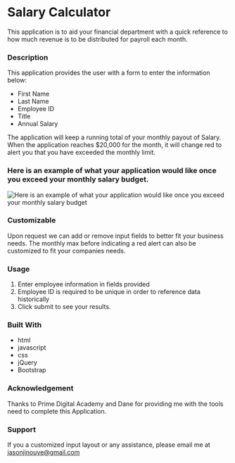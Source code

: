 # Salary Calculator

This application is to aid your financial department with a quick reference to how much revenue is to be distributed for payroll each month.

### Description

This application provides the user with a form to enter the information below:

- First Name
- Last Name
- Employee ID
- Title
- Annual Salary

The application will keep a running total of your monthly payout of Salary. When the application reaches $20,000 for the month, it will change red to alert you that you have exceeded the monthly limit. 

### Here is an example of what your application would like once you exceed your monthly salary budget.

![Here is an example of what your application would like once you exceed your monthly salary budget](https://i.imgur.com/aFJMBbW.png)

### Customizable

Upon request we can add or remove input fields to better fit your business needs. The monthly max before indicating a red alert can also be customized to fit your companies needs. 

### Usage

1. Enter employee information in fields provided
2. Employee ID is required to be unique in order to reference data historically
3. Click submit to see your results.

### Built With

- html
- javascript
- css
- jQuery
- Bootstrap

### Acknowledgement 

Thanks to Prime Digital Academy and Dane for providing me with the tools need to complete this Application.

### Support

If you a customized input layout or any assistance, please email me at jasonjinouye@gmail.com
